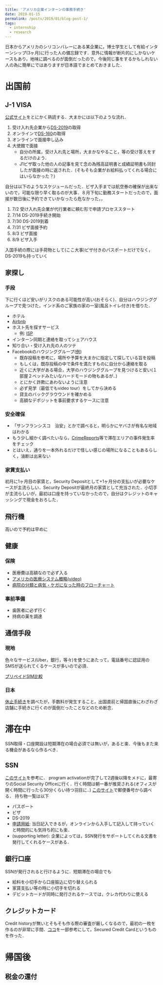 ```yaml
---
title: 'アメリカ企業インターンの事務手続き'
date: 2019-01-15
permalink: /posts/2019/01/blog-post-1/
tags:
  - internship
  - research
---
```


日本からアメリカのシリコンバレーにある某企業に，博士学生として有給インターンシップ(3ヶ月)に行った人の備忘録です．意外に情報が断片的にしかないケースもあり，地味に調べるのが面倒だったので，今後同じ事をするかもしれない人の為に簡単にではありますが日本語でまとめておきました．

# 出国前
## J-1 VISA
[公式サイト](http://www.ustraveldocs.com/jp_jp/jp-niv-typej.asp)をとにかく熟読する．大まかには以下のような流れ．

1. 受け入れ先企業から[DS-2019](https://j1visa.state.gov/participants/how-to-apply/about-ds-2019/)の取得
1. オンラインで[DS-160](https://ceac.state.gov/genniv/)の取得
1. オンラインで面接申し込み
1. 大使館で面接
	- 自分の所属，受け入れ先と場所，大まかなやること，等の受け答えをするだけのよう．
	- J1ビザ取った他の人の記事を見て念の為残高証明書と成績証明書も同封したが面接の時に返された．(そもそも企業がお給料払ってくれる場合にはいらなかった？)

自分は以下のようなスケジュールだった．ビザ入手までは航空券の確保が出来ないので，可能な限り早く取るのが大事．８月下旬に勤務スタートだったので，面接が数日後に予約できていかなったら危なかった，，
1. 7/2 受け入れ先企業が代行業者に頼む形で申請プロセススタート
1. 7/14 DS-2019手続き開始
1. 7/30 DS-2019到着
1. 7/31 ビザ面接予約
1. 8/3 ビザ面接
1. 8/9 ビザ入手


入国手続の際には手荷物として(ここ大事)ビザ付きのパスポートだけでなく，DS-2019も持っていく

## 家探し

### 手段
下に行くほど安いがリスクのある可能性が高い(おそらく)．自分はハウジンググループで見つけた，インド系のご家族の家の一室(風呂トイレ付き)を借りた．
- ホテル
- [Airbnb](https://www.airbnb.jp/)
- ホスト先を探すサービス
	- 例: [ISP](http://isphomestays.com/)
- インターン同期と連絡を取ってシェアハウス
- 知り合い・受け入れ先の人のツテ
- Facebookのハウジンググループ([例](https://www.facebook.com/groups/390478684333910/))
	- 既存投稿を参考に，場所や予算を大まかに指定して探している旨を投稿
	- もしくは，既存投稿の中で条件を満たすものに自分から連絡を取る
	- 近くに大学がある場合，大学のハウジンググループを見つけると安い(１部屋２ベッドみたいなハードモードの物もあるが..)
	- とにかく詐欺にあわないように注意
	- 必ず見学（最低でもvideo tour）をしてから決める
	- 貸主のバックグラウウンドを確かめる
	- 高額なデポジットを事前要求するケースに注意

### 安全確保
- 「サンフランシスコ　治安」とかで調べると，明らかにヤバさが有名な地域はわかる
- もう少し細かく調べたいなら，[CrimeReports](https://www.crimereports.com/)等で滞在エリアの事件発生率をチェック
- とはいえ，通りを一本外れるだけで怪しい感じの場所になることもあるらしく，油断は出来ない

### 家賃支払い
初月に1ヶ月目の家賃と，Security Depositとして+1ヶ月分の支払いが必要なケースが主流らしい．Security Depositが最終月の家賃として充当された．小切手が主流らしいが，最初は口座を持っていなかったので，自分はクレジットのキャッシングで現金をおろした．

## 飛行機
高いので予約は早めに

## 健康

### 保険
- 医療費は高額なので必ず入る
- [アメリカの医療システム概略(video)](https://www.envisageglobalinsurance.com/student-zone/cultural-vistas/videos.php)
- [病院の分類と病気・ケガになった時のフローチャート](https://www.envisageglobalinsurance.com/student-zone/cultural-vistas/treatment.php)

### 事前準備
- 歯医者に必ず行く
- 持病の薬を調達

## 通信手段
### 現地
色々なサービス(Uber，銀行，等々)を使うにあたって，電話番号に認証用のSMSが送られてくるケースが多いので必須．

[プリペイドSIM比較](https://www.englishpedia.jp/blog/america-study-abroad-sim)

### 日本
[休止手続き](https://brasiltips.com/cellphone-suspension/)を調べたが，手数料が発生すること，出国直前と帰国直後にわざわざ店舗に手続きに行くのが面倒だったことなどのため断念．

# 滞在中
SSN取得・口座開設は短期滞在の場合必須では無いが，あると楽．今後もまた来る機会があるなら作るべき．

## SSN
[このサイト](http://www.kenkyuu.net/guide-3-02.html)を参考に．
program activationが完了して2週後以降をメドに，最寄りのSocial Security Officeに行く．行く時間は朝一番が推奨される(オフィスが開く時間に行ったら30分くらい待つ羽目に..)
[このサイト](https://secure.ssa.gov/ICON/ic001.do#officeResults)で郵便番号から調べる．
持ち物一覧は以下
- パスポート
- ビザ
- DS-2019
- [申請用紙](https://www.ssa.gov/forms/ss-5.pdf): 当日記入できるが，オンラインから入手して記入して持っていくと時間的にも気持ち的にも楽．
- (supporting letter): 企業によっては，SSN発行をサポートしてくれる文書を発行してくれるケースがある．

## 銀行口座
SSNが発行されると行けるように．短期滞在の場合でも
- 給料を小切手から口座振込に切り替えられる
- 家賃支払い等の時に小切手を切れる
- デビットカードが同時に発行されるケースでは，クレカ代わりに使える

## クレジットカード
Credit historyが無いとそもそも作る際の審査が厳しくなるので，最初の一枚を作るのが非常に手間．[ココ](https://sorakoge.net/entry/creditcard-us-credithistory-spouse)を一部参考にして，Secured Credit Cardというものを作った．

# 帰国後

## 税金の還付

